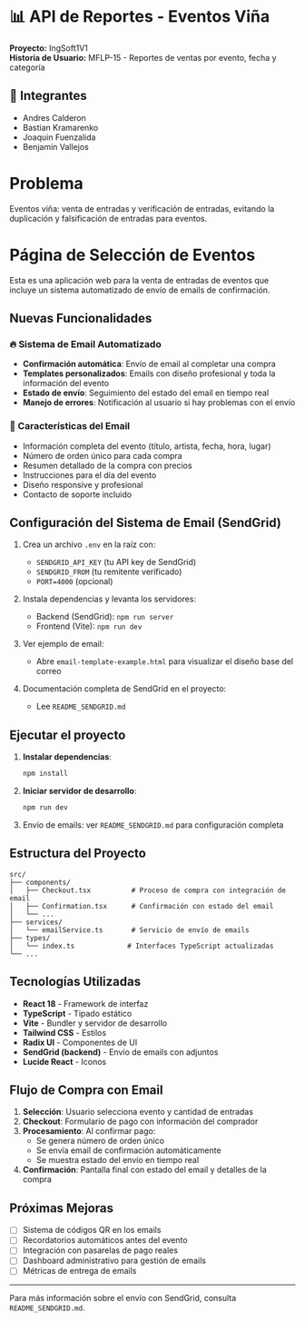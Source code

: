 # 📊 API de Reportes - Eventos Viña

**Proyecto:** IngSoft1V1  
**Historia de Usuario:** MFLP-15 - Reportes de ventas por evento, fecha y categoría

## 👥 Integrantes
- Andres Calderon
- Bastian Kramarenko
- Joaquin Fuenzalida
- Benjamin Vallejos

# Problema
Eventos viña: venta de entradas y verificación de entradas, evitando la duplicación y falsificación de entradas para eventos.

# Página de Selección de Eventos

Esta es una aplicación web para la venta de entradas de eventos que incluye un sistema automatizado de envío de emails de confirmación.

## Nuevas Funcionalidades

### 🔥 Sistema de Email Automatizado
- **Confirmación automática**: Envío de email al completar una compra
- **Templates personalizados**: Emails con diseño profesional y toda la información del evento
- **Estado de envío**: Seguimiento del estado del email en tiempo real
- **Manejo de errores**: Notificación al usuario si hay problemas con el envío

### 📧 Características del Email
- Información completa del evento (título, artista, fecha, hora, lugar)
- Número de orden único para cada compra
- Resumen detallado de la compra con precios
- Instrucciones para el día del evento
- Diseño responsive y profesional
- Contacto de soporte incluido

## Configuración del Sistema de Email (SendGrid)

1. Crea un archivo `.env` en la raíz con:
   - `SENDGRID_API_KEY` (tu API key de SendGrid)
   - `SENDGRID_FROM` (tu remitente verificado)
   - `PORT=4000` (opcional)

2. Instala dependencias y levanta los servidores:
   - Backend (SendGrid): `npm run server`
   - Frontend (Vite): `npm run dev`

3. Ver ejemplo de email:
   - Abre `email-template-example.html` para visualizar el diseño base del correo

4. Documentación completa de SendGrid en el proyecto:
   - Lee `README_SENDGRID.md`

## Ejecutar el proyecto

1. **Instalar dependencias**:
   ```bash
   npm install
   ```

2. **Iniciar servidor de desarrollo**:
   ```bash
   npm run dev
   ```

3. Envío de emails: ver `README_SENDGRID.md` para configuración completa

## Estructura del Proyecto

```
src/
├── components/
│   ├── Checkout.tsx          # Proceso de compra con integración de email
│   ├── Confirmation.tsx      # Confirmación con estado del email
│   └── ...
├── services/
│   └── emailService.ts       # Servicio de envío de emails
├── types/
│   └── index.ts             # Interfaces TypeScript actualizadas
└── ...
```

## Tecnologías Utilizadas

- **React 18** - Framework de interfaz
- **TypeScript** - Tipado estático
- **Vite** - Bundler y servidor de desarrollo
- **Tailwind CSS** - Estilos
- **Radix UI** - Componentes de UI
- **SendGrid (backend)** - Envío de emails con adjuntos
- **Lucide React** - Iconos

## Flujo de Compra con Email

1. **Selección**: Usuario selecciona evento y cantidad de entradas
2. **Checkout**: Formulario de pago con información del comprador
3. **Procesamiento**: Al confirmar pago:
   - Se genera número de orden único
   - Se envía email de confirmación automáticamente
   - Se muestra estado del envío en tiempo real
4. **Confirmación**: Pantalla final con estado del email y detalles de la compra

## Próximas Mejoras

- [ ] Sistema de códigos QR en los emails
- [ ] Recordatorios automáticos antes del evento
- [ ] Integración con pasarelas de pago reales
- [ ] Dashboard administrativo para gestión de emails
- [ ] Métricas de entrega de emails

---

Para más información sobre el envío con SendGrid, consulta `README_SENDGRID.md`.
  
